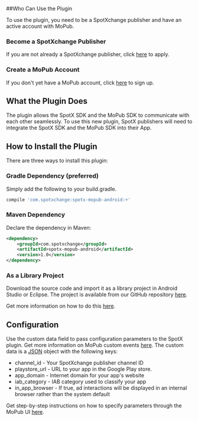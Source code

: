 ##Who Can Use the Plugin

To use the plugin, you need to be a SpotXchange publisher and have an active account with MoPub.

### Become a SpotXchange Publisher

If you are not already a SpotXchange publisher, click [here](http://www.spotxchange.com/publishers/apply-to-become-a-spotx-publisher/) to apply.

### Create a MoPub Account

If you don't yet have a MoPub account, click [here](https://app.mopub.com/account/register/) to sign up.


## What the Plugin Does

The plugin allows the SpotX SDK and the MoPub SDK to communicate with each other seamlessly. To use this new plugin, SpotX publishers will need to integrate the SpotX SDK and the MoPub SDK into their App.


## How to Install the Plugin

There are three ways to install this plugin:

### Gradle Dependency (preferred)

Simply add the following to your build.gradle.

```groovy
compile 'com.spotxchange:spotx-mopub-android:+'
```

### Maven Dependency

Declare the dependency in Maven:

```xml
<dependency>
    <groupId>com.spotxchange</groupId>
    <artifactId>spotx-mopub-android</artifactId>
    <version>1.0</version>
</dependency>
```

### As a Library Project

Download the source code and import it as a library project in Android Studio or Eclipse. The project is available from our GitHub repository [here](https://github.com/spotxmobile/spotx-mopub-android).

Get more information on how to do this [here](http://developer.android.com/tools/projects/index.html#LibraryProjects).


## Configuration

Use the custom data field to pass configuration parameters to the SpotX plugin. Get more information on MoPub custom events [here](https://dev.twitter.com/mopub/ad-networks). The custom data is a [JSON](http://json.org) object with the following keys:

* channel_id - Your SpotXchange  publisher channel ID
* playstore_url - URL to your app in the Google Play store.
* app_domain - Internet domain for your app's website
* iab_category - IAB category used to classify your app
* in\_app\_browser - If true, ad interactions will be displayed in an internal browser rather than the system default

Get step-by-step instructions on how to specify parameters through the MoPub UI [here](https://dev.twitter.com/mopub/ad-networks).
